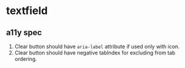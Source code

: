 # textfield

## a11y spec

1. Clear button should have `aria-label` attribute if used only with icon.
2. Clear button should have negative tabIndex for excluding from tab ordering.
